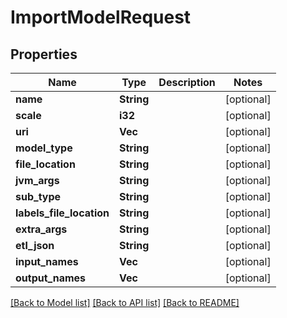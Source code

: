 # ImportModelRequest

## Properties

Name | Type | Description | Notes
------------ | ------------- | ------------- | -------------
**name** | **String** |  | [optional] 
**scale** | **i32** |  | [optional] 
**uri** | **Vec<String>** |  | [optional] 
**model_type** | **String** |  | [optional] 
**file_location** | **String** |  | [optional] 
**jvm_args** | **String** |  | [optional] 
**sub_type** | **String** |  | [optional] 
**labels_file_location** | **String** |  | [optional] 
**extra_args** | **String** |  | [optional] 
**etl_json** | **String** |  | [optional] 
**input_names** | **Vec<String>** |  | [optional] 
**output_names** | **Vec<String>** |  | [optional] 

[[Back to Model list]](../README.md#documentation-for-models) [[Back to API list]](../README.md#documentation-for-api-endpoints) [[Back to README]](../README.md)


